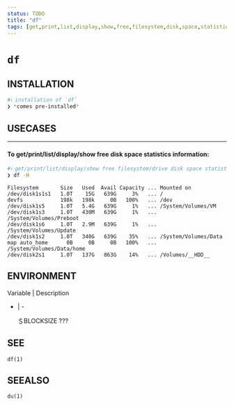 ```yaml
---
status: TODO
title: "df"
tags: [get,print,list,display,show,free,filesystem,disk,space,statistics,information]
---
```


# `df`

## INSTALLATION


```bash
#ℹ︎ installation of `df`
❯ *comes pre-installed*
```


## USECASES

----
#### To get/print/list/display/show free disk space statistics information:


```bash
#ℹ︎ get/print/list/display/show free filesystem/drive disk space statistics information
❯ df -H
```

    Filesystem       Size   Used  Avail Capacity ... Mounted on
    /dev/disk1s1s1   1.0T    15G   639G     3%   ... /
    devfs            198k   198k     0B   100%   ... /dev
    /dev/disk1s5     1.0T   5.4G   639G     1%   ... /System/Volumes/VM
    /dev/disk1s3     1.0T   430M   639G     1%   ... /System/Volumes/Preboot
    /dev/disk1s6     1.0T   2.9M   639G     1%   ... /System/Volumes/Update
    /dev/disk1s2     1.0T   340G   639G    35%   ... /System/Volumes/Data
    map auto_home      0B     0B     0B   100%   ... /System/Volumes/Data/home
    /dev/disk2s1     1.0T   137G   863G    14%   ... /Volumes/__HDD__


## ENVIRONMENT

Variable | Description
- | -

    ＄BLOCKSIZE
       ???

## SEE

    df(1)

## SEEALSO

    du(1)

